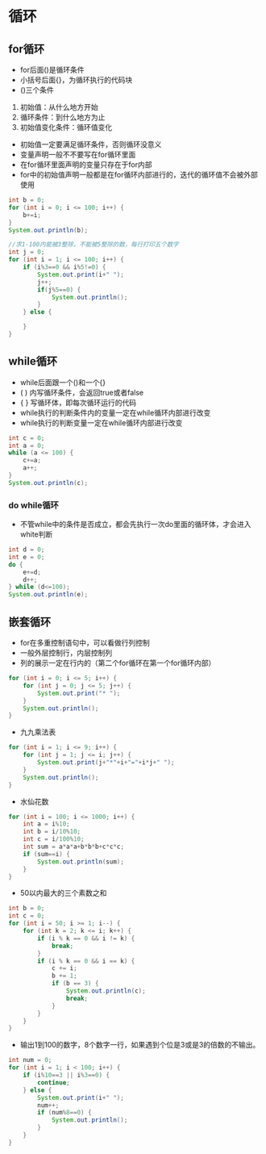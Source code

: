 # 循环

## for循环

- for后面()是循环条件
- 小括号后面{}，为循环执行的代码块
- ()三个条件
 1. 初始值：从什么地方开始
 2. 循环条件：到什么地方为止
 3. 初始值变化条件：循环值变化
- 初始值一定要满足循环条件，否则循环没意义
- 变量声明一般不不要写在for循环里面
- 在for循环里面声明的变量只存在于for内部
- for中的初始值声明一般都是在for循环内部进行的，迭代的循环值不会被外部使用

```java
int b = 0;
for (int i = 0; i <= 100; i++) {
	b+=i;
}
System.out.println(b);
```

```java
//求1-100内能被3整除，不能被5整除的数，每行打印五个数字
int j = 0;
for (int i = 1; i <= 100; i++) {
    if (i%3==0 && i%5!=0) {
        System.out.print(i+" ");
        j++;
        if(j%5==0) {
            System.out.println();
        }
    } else {

    }
}
```

## while循环

- while后面跟一个()和一个{}
 - ( ) 内写循环条件，会返回true或者false
 - { } 写循环体，即每次循环运行的代码
- while执行的判断条件内的变量一定在while循环内部进行改变
- while执行的判断变量一定在while循环内部进行改变

```java
int c = 0;
int a = 0;
while (a <= 100) {
	c+=a;
	a++;
}
System.out.println(c);
```

### do while循环

- 不管while中的条件是否成立，都会先执行一次do里面的循环体，才会进入white判断

```java
int d = 0;
int e = 0;
do {
	e+=d;
	d++;
} while (d<=100);
System.out.println(e);
```

## 嵌套循环

- for在多重控制语句中，可以看做行列控制
- 一般外层控制行，内层控制列
- 列的展示一定在行内的（第二个for循环在第一个for循环内部）

```java
for (int i = 0; i <= 5; i++) {
	for (int j = 0; j <= 5; j++) {
		System.out.print("* ");
	}
	System.out.println();
}
```

- 九九乘法表

```java
for (int i = 1; i <= 9; i++) {
	for (int j = 1; j <= i; j++) {
		System.out.print(j+"*"+i+"="+i*j+" ");
	}
	System.out.println();
}
```

- 水仙花数

```java
for (int i = 100; i <= 1000; i++) {
	int a = i%10;
	int b = i/10%10;
	int c = i/100%10;
	int sum = a*a*a+b*b*b+c*c*c;
	if (sum==i) {
		System.out.println(sum);
	}
}
```

- 50以内最大的三个素数之和

```java
int b = 0;
int c = 0;
for (int i = 50; i >= 1; i--) { 
    for (int k = 2; k <= i; k++) { 
        if (i % k == 0 && i != k) {
            break;
        }
        if (i % k == 0 && i == k) {
        	c += i;
        	b += 1;
        	if (b == 3) {
        		System.out.println(c);
				break;
			}
        }
    }
}
```

- 输出1到100的数字，8个数字一行，如果遇到个位是3或是3的倍数的不输出。

```java
int num = 0;
for (int i = 1; i < 100; i++) {
	if (i%10==3 || i%3==0) {
		continue;
	} else {
		System.out.print(i+" ");
		num++;
		if (num%8==0) {
			System.out.println();
		}
	}
}
```